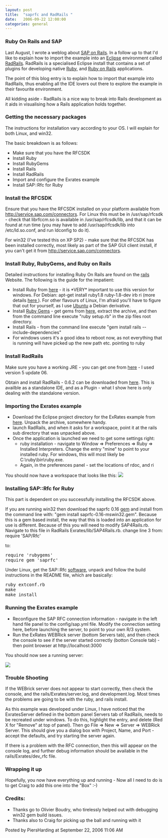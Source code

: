 ```yaml
---
layout: post
title:  "saprfc and RadRails "
date:   2006-09-22 12:00:00
categories: general
---
```



<p>
<h3>Ruby On Rails and SAP</h3>
Last August, I wrote a weblog about <a href="http://www.piersharding.com/blog/archives/2005/08/sap_on_rails_1.html" target="_blank">SAP on Rails</a>.  In a follow up to that I'd like to explain how to import the example into an <a href="http://www.eclipse.org/" target="_blank">Eclipse</a> environment called <a href="http://www.radrails.org/" target="_blank">RadRails</a>.  RadRails is a specialised Eclipse install that contains a set of plugins for developing native <a href="">Ruby</a>, and <a href="http://www.rubyonrails.org" target="_blank">Ruby on Rails</a> applications.</p>
<p>
The point of this blog entry is to explain how to import that example into RadRails, thus enabling all the IDE lovers out there to explore the example in their favourite environment.  </p>
<p>
All kidding aside - RadRails is a nice way to break into Rails development as it aids in visualising how a Rails application holds together.
</p>
<p>
<h3>Getting the necessary packages</h3>
The instructions for installation vary according to your OS.  I will explain for both Linux, and win32.</p>
<p>
The basic breakdown is as follows:
<ul>
<li>Make sure that you have the RFCSDK</li>
<li>Install Ruby</li>
<li>Install RubyGems</li>
<li>Install Rails</li>
<li>Install RadRails</li>
<li>Import and configure the Exrates example</li>
<li>Install SAP::Rfc for Ruby</li> 
</ul>
</p>

<p>
<h3>Install the RFCSDK</h3>
Ensure that you have the RFCSDK installed on your platform  available from <a href="http://service.sap.com/connectors" target="_blank">http://service.sap.com/connectors</a>.  For Linux this must be in /usr/sap/rfcsdk - check that librfccm.so is available in /usr/sap/rfcsdk/lib, and that it can be found at run time (you may have to add /usr/sap/rfcsdk/lib into /etc/ld.so.conf, and run ldconfig to do it). </p>
<p>
For win32 (I've tested this on XP SP2) - make sure that the RFCSDK has been installed correctly, most likely as part of the SAP GUI client install, if you can't get it from <a href="http://service.sap.com/connectors" target="_blank">http://service.sap.com/connectors</a>.
</p>

<p>
<h3>Install Ruby, RubyGems, and Ruby on Rails</h3>

Detailed instructions for installing Ruby On Rails are found  on the <a href="http://www.rubyonrails.org/down" target="_blank"> rails </a> Website.  The following is the guide for the impatient:
</p>
<p>
<ul>
<li>Install Ruby from <a href="http://rubyforge.org/frs/download.php/9417/ruby184-16_rc1.exe">here</a> - it is *VERY* important to use this version for windows.  For Debian: apt-get install ruby1.8 ruby-1.8-dev irb ri (more details <a href="http://wiki.rubyonrails.org/rails/pages/HowtoInstallCompleteRubyOnDebian" target="_blank"> here </a>).  For other flavours of Linux, I'm afraid you'll have to figure that out for yourself, as I use <a href="http://www.ubuntulinux.org" target="_blank">Ubuntu</a> a Debian derivative.</li>
<li>Install <a href="http://docs.rubygems.org/" target="_blank">Ruby Gems</a> - get gems from <a href="http://rubyforge.org/frs/download.php/5208/rubygems-0.8.11.zip">here</a>, extract the archive, and then from the command line execute "ruby setup.rb" in the zip files  root directory.</li>
<li>Install Rails - from the command line execute "gem install rails --include-dependencies"</li>
<li>For windows users it's a good idea to reboot now, as not everything that is running will have picked up the new path etc. pointing to ruby</li>
</ul> 
</p>
<p>
<h3>Install RadRails</h3>

Make sure you have a working JRE - you can get one from <a href="http://www.sun.com/java" target="_blank">here</a> - I used version  5 update 06.</p>
<p>

Obtain and install RadRails - 0.6.2 can be downloaded from <a href="http://www.radrails.org/page/download" target="_blank">here</a>.  This is availble as a standalone IDE, and as a Plugin - what I show here is only dealing with the standalone version.
</p>
  
<p>
<h3>Importing the Exrates example</h3>
<ul>
<li>Download the Eclipse project directory for the ExRates example from <a href="http://www.piersharding.com/download/radrails_exrate.zip">here</a>.  Unpack the archive, somewhere handy.</li>
<li>launch RadRails, and when it asks for a workspace, point it at the rails sub directory that was unpacked above.</li>
<li>Once the application is launched we need to get some settings right:
<ul>
  <li>ruby installation - navigate to Window => Preferences => Ruby => Installed Interpreters.  Change the entry "mine" to point to your installed ruby.  For windows, this will most likely be C:\ruby\bin\ruby.exe.</li>
  <li>Again, in the preferences panel - set the locations of rdoc, and ri</li>
</ul>

</ul>
</p>
<p>
You should now have a workspace that looks like this:
<img src="http://www.piersharding.com/download/radrails_workspace1.png"/>
</p>

<p>
<h3>Installing SAP::Rfc for Ruby</h3>
This part is dependent on you successfully installing the RFCSDK above.</p>
<p>
If you are running win32 then download the saprfc 0.16 <a href="http://www.piersharding.com/download/ruby/saprfc-0.16-mswin32.gem">gem</a> and install from the command line with: "gem install saprfc-0.16-mswin32.gem".  Because this is a gem based install, the way that this is loaded into an application for use is different.  Because of this you will need to modify SAP4Rails.rb.  Navigate to this file in RadRails Exrates/lib/SAP4Rails.rb.
change line 3 from: require 'SAP/Rfc'
</p>
<p>
to:
<pre>
require 'rubygems'
require_gem 'saprfc'
</pre>
</p>
<p>
Under Linux, get the SAP::Rfc <a href="http://www.piersharding.com/download/ruby/saprfc-0.16.tar.gz">software</a>, unpack and follow the build instructions in the README file, which are basically:
<pre>
ruby extconf.rb
make
make install
</pre>
</ul>
</p>

<p>
<h3>Running the Exrates example</h3>
<ul>
<li>Reconfigure the SAP RFC connection information - navigate in the left hand file panel to the config/sap.yml file.  Modify the connection setting here, before launching the server, to point to your own R/3 system.</li>
<li>Run the ExRates WEBRick server (bottom Servers tab), and then check the console to see if the server started correctly (botton Console tab) - then point browser at http://localhost:3000</li>
</ul>
</p>

<p>
You should now see a running server:
</p>
<p>
<img src="http://www.piersharding.com/download/radrails_console1.png"/>
</p>

<p>
<h3>Trouble Shooting</h3>

If the WEBrick server does not appear to start correctly, then check the console, and the rails/Exrates/server.log, and development.log.  Most times the problems are going to be with the ruby, and rails install.</p>
<p>  As this example was developed under Linux, I have noticed that the ExratesServer defined in the bottom panel Servers tab of RadRails, needs to be recreated under windows.  To do this, highlight the entry, and delete (Red X for "Remove" at top of panel).  Then go File => New => Server => WEBRick Server.  This should give you a dialog box with Project, Name, and Port - accept the defaults, and try starting the server again.
</p>
<p>
If there is a problem with the RFC connection, then this will appear on the console log, and further debug information should be available in the rails/Exrates/dev_rfc file.
</p>

<p>
<h3>Wrapping it up</h3>
Hopefully, you now have everything up and running - Now all I need to do is to get Craig to add this one into the "Box" :-)
</p>
<p>
<h3>Credits:</h3>
<ul>
<li>Thanks go to Olivier Boudry, who tirelessly helped out with debugging win32 gem build issues.</li>
<li>Thanks also to Craig for picking up the ball and running with it</li>
</ul>
</p>

<div id="a000057more"><div id="more">

</div></div>

<p class="posted">Posted by PiersHarding at September 22, 2006 11:06 AM</p>





